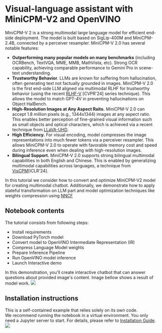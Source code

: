 # Visual-language assistant with MiniCPM-V2 and OpenVINO

MiniCPM-V 2 is a strong multimodal large language model for efficient end-side deployment. The model is built based on SigLip-400M and MiniCPM-2.4B, connected by a perceiver resampler. MiniCPM-V 2.0 has several notable features:
* **Outperforming many popular models on many benchmarks** (including OCRBench, TextVQA, MME, MMB, MathVista, etc). Strong OCR capability, achieving comparable performance to Gemini Pro in scene-text understanding.
* **Trustworthy Behavior**. LLMs are known for suffering from hallucination, often generating text not factually grounded in images. MiniCPM-V 2.0 is the first end-side LLM aligned via multimodal RLHF for trustworthy behavior (using the recent [RLHF-V](https://rlhf-v.github.io/) [CVPR'24] series technique). This allows the model to match GPT-4V in preventing hallucinations on Object HalBench.
* **High-Resolution Images at Any Aspect Raito.** MiniCPM-V 2.0 can accept 1.8 million pixels (e.g., 1344x1344) images at any aspect ratio. This enables better perception of fine-grained visual information such as small objects and optical characters, which is achieved via a recent technique from [LLaVA-UHD](https://arxiv.org/pdf/2403.11703).
* **High Efficiency.** For visual encoding, model compresses the image representations into much fewer tokens via a perceiver resampler. This allows MiniCPM-V 2.0 to operate with favorable memory cost and speed during inference even when dealing with high-resolution images.
* **Bilingual Support.** MiniCPM-V 2.0 supports strong bilingual multimodal capabilities in both English and Chinese. This is enabled by generalizing multimodal capabilities across languages, a technique from [VisCPM](https://arxiv.org/abs/2308.12038)[ICLR'24].

In this tutorial we consider how to convert and optimize MiniCPM-V2 model for creating multimodal chatbot. Additionally, we demonstrate how to apply stateful transformation on LLM part and model optimization techniques like weights compression using [NNCF](https://github.com/openvinotoolkit/nncf) 

## Notebook contents
The tutorial consists from following steps:

- Install requirements
- Download PyTorch model
- Convert model to OpenVINO Intermediate Representation (IR)
- Compress Language Model weights
- Prepare Inference Pipeline
- Run OpenVINO model inference
- Launch Interactive demo

In this demonstration, you'll create interactive chatbot that can answer questions about provided image's content. Image bellow shows a result of model work.
![](https://github.com/openvinotoolkit/openvino_notebooks/assets/29454499/7b0919ea-6fe4-4c8f-8395-cb0ee6e87937)


## Installation instructions
This is a self-contained example that relies solely on its own code.</br>
We recommend running the notebook in a virtual environment. You only need a Jupyter server to start.
For details, please refer to [Installation Guide](../../README.md).
<img referrerpolicy="no-referrer-when-downgrade" src="https://static.scarf.sh/a.png?x-pxid=5b5a4db0-7875-4bfb-bdbd-01698b5b1a77&file=notebooks/minicpm-v-multimodal-chatbot/README.md" />
